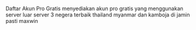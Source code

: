 Daftar Akun Pro Gratis
menyediakan akun pro gratis yang menggunakan server luar server 3 negera terbaik thailand myanmar dan kamboja di jamin pasti maxwin
